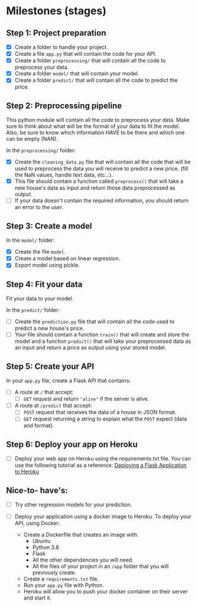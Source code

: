 # Milestones (stages)

## Step 1: Project preparation

- [x] Create a folder to handle your project.
- [x] Create a file `app.py` that will contain the code for your API.
- [x] Create a folder `preprocessing/` that will contain all the code to preprocess your data.
- [x] Create a folder `model/` that will contain your model.
- [x] Create a folder `predict/` that will contain all the code to predict the price.

## Step 2: Preprocessing pipeline

This python module will contain all the code to preprocess your data. Make sure to think about what will be the format of your data to fit the model.
Also, be sure to know which information HAVE to be there and which one can be empty (NAN).

In the `preprocessing/` folder:

- [x] Create the `cleaning_data.py` file that will contain all the code that will be used to preprocess the data you will receive to predict a new price. (fill the NaN values, handle text data, etc...).
- [x] This file should contain a function called `preprocess()` that will take a new house's data as input and return those data preprocessed as output.
- [ ] If your data doesn't contain the required information, you should return an error to the user.

## Step 3: Create a model

In the `model/` folder:

- [x] Create the file `model`.
- [x] Create a model based on linear regression.
- [x] Export model using pickle.

## Step 4: Fit your data

Fit your data to your model.

In the `predict/` folder:

- [ ] Create the `prediction.py` file that will contain all the code used to predict a new house's price.
- [ ] Your file should contain a function `train()` that will create and store the model and a function `predict()` that will take your preprocessed data as an input and return a price as output using your stored model.

## Step 5: Create your API

In your `app.py` file, create a Flask API that contains:

- [ ] A route at `/` that accept:
  - [ ] `GET` request and return `"alive"` if the server is alive.
- [ ] A route at `/predict` that accept:
  - [ ] `POST` request that receives the data of a house in JSON format.
  - [ ] `GET` request returning a string to explain what the `POST` expect (data and format).

## Step 6: Deploy your app on Heroku

- [ ] Deploy your web app on Heroku using the requirements.txt file. You can use the following tutorial as a reference: [Deploying a Flask Application to Heroku](https://stackabuse.com/deploying-a-flask-application-to-heroku/)

## Nice-to- have's:

- [ ] Try other regression models for your prediction.
- [ ] Deploy your application using a docker image to Heroku. To deploy your API, using Docker:

  - Create a Dockerfile that creates an image with:
    - Ubuntu
    - Python 3.8
    - Flask
    - All the other dependencies you will need.
    - All the files of your project in an `/app` folder that you will previously create.
  - Create a `requirements.txt` file.
  - Run your `app.py` file with Python.
  - Heroku will allow you to push your docker container on their server and start it.
